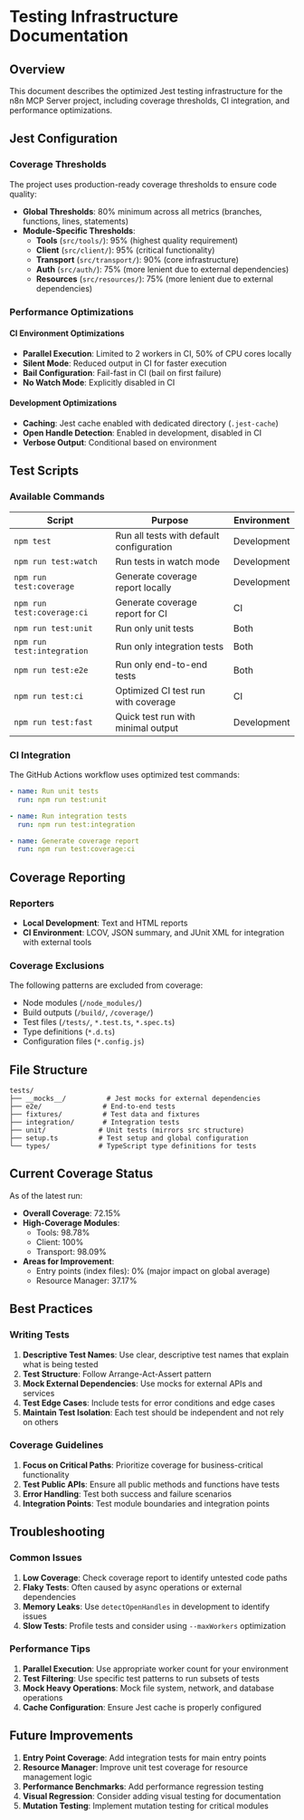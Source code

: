 # Testing Infrastructure Documentation

## Overview

This document describes the optimized Jest testing infrastructure for the n8n MCP Server project, including coverage thresholds, CI integration, and performance optimizations.

## Jest Configuration

### Coverage Thresholds

The project uses production-ready coverage thresholds to ensure code quality:

- **Global Thresholds**: 80% minimum across all metrics (branches, functions, lines, statements)
- **Module-Specific Thresholds**:
  - **Tools** (`src/tools/`): 95% (highest quality requirement)
  - **Client** (`src/client/`): 95% (critical functionality)
  - **Transport** (`src/transport/`): 90% (core infrastructure)
  - **Auth** (`src/auth/`): 75% (more lenient due to external dependencies)
  - **Resources** (`src/resources/`): 75% (more lenient due to external dependencies)

### Performance Optimizations

#### CI Environment Optimizations

- **Parallel Execution**: Limited to 2 workers in CI, 50% of CPU cores locally
- **Silent Mode**: Reduced output in CI for faster execution
- **Bail Configuration**: Fail-fast in CI (bail on first failure)
- **No Watch Mode**: Explicitly disabled in CI

#### Development Optimizations

- **Caching**: Jest cache enabled with dedicated directory (`.jest-cache`)
- **Open Handle Detection**: Enabled in development, disabled in CI
- **Verbose Output**: Conditional based on environment

## Test Scripts

### Available Commands

| Script | Purpose | Environment |
|--------|---------|-------------|
| `npm test` | Run all tests with default configuration | Development |
| `npm run test:watch` | Run tests in watch mode | Development |
| `npm run test:coverage` | Generate coverage report locally | Development |
| `npm run test:coverage:ci` | Generate coverage report for CI | CI |
| `npm run test:unit` | Run only unit tests | Both |
| `npm run test:integration` | Run only integration tests | Both |
| `npm run test:e2e` | Run only end-to-end tests | Both |
| `npm run test:ci` | Optimized CI test run with coverage | CI |
| `npm run test:fast` | Quick test run with minimal output | Development |

### CI Integration

The GitHub Actions workflow uses optimized test commands:

```yaml
- name: Run unit tests
  run: npm run test:unit

- name: Run integration tests
  run: npm run test:integration

- name: Generate coverage report
  run: npm run test:coverage:ci
```

## Coverage Reporting

### Reporters

- **Local Development**: Text and HTML reports
- **CI Environment**: LCOV, JSON summary, and JUnit XML for integration with external tools

### Coverage Exclusions

The following patterns are excluded from coverage:

- Node modules (`/node_modules/`)
- Build outputs (`/build/`, `/coverage/`)
- Test files (`/tests/`, `*.test.ts`, `*.spec.ts`)
- Type definitions (`*.d.ts`)
- Configuration files (`*.config.js`)

## File Structure

```
tests/
├── __mocks__/          # Jest mocks for external dependencies
├── e2e/               # End-to-end tests
├── fixtures/          # Test data and fixtures
├── integration/       # Integration tests
├── unit/             # Unit tests (mirrors src structure)
├── setup.ts          # Test setup and global configuration
└── types/            # TypeScript type definitions for tests
```

## Current Coverage Status

As of the latest run:

- **Overall Coverage**: 72.15%
- **High-Coverage Modules**:
  - Tools: 98.78%
  - Client: 100%
  - Transport: 98.09%
- **Areas for Improvement**:
  - Entry points (index files): 0% (major impact on global average)
  - Resource Manager: 37.17%

## Best Practices

### Writing Tests

1. **Descriptive Test Names**: Use clear, descriptive test names that explain what is being tested
2. **Test Structure**: Follow Arrange-Act-Assert pattern
3. **Mock External Dependencies**: Use mocks for external APIs and services
4. **Test Edge Cases**: Include tests for error conditions and edge cases
5. **Maintain Test Isolation**: Each test should be independent and not rely on others

### Coverage Guidelines

1. **Focus on Critical Paths**: Prioritize coverage for business-critical functionality
2. **Test Public APIs**: Ensure all public methods and functions have tests
3. **Error Handling**: Test both success and failure scenarios
4. **Integration Points**: Test module boundaries and integration points

## Troubleshooting

### Common Issues

1. **Low Coverage**: Check coverage report to identify untested code paths
2. **Flaky Tests**: Often caused by async operations or external dependencies
3. **Memory Leaks**: Use `detectOpenHandles` in development to identify issues
4. **Slow Tests**: Profile tests and consider using `--maxWorkers` optimization

### Performance Tips

1. **Parallel Execution**: Use appropriate worker count for your environment
2. **Test Filtering**: Use specific test patterns to run subsets of tests
3. **Mock Heavy Operations**: Mock file system, network, and database operations
4. **Cache Configuration**: Ensure Jest cache is properly configured

## Future Improvements

1. **Entry Point Coverage**: Add integration tests for main entry points
2. **Resource Manager**: Improve unit test coverage for resource management logic
3. **Performance Benchmarks**: Add performance regression testing
4. **Visual Regression**: Consider adding visual testing for documentation
5. **Mutation Testing**: Implement mutation testing for critical modules